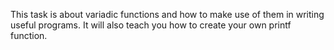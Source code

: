 This task is about variadic functions and how to make use of them in writing useful programs. It will also teach you how to create your own printf function.
